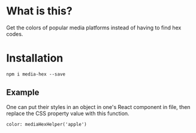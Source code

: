 # What is this?

Get the colors of popular media platforms instead of having to find hex codes.

# Installation 

`npm i media-hex --save`

## Example

One can put their styles in an object in one's React component in file, then replace the CSS property value with this function.

```
color: mediaHexHelper('apple')
```

